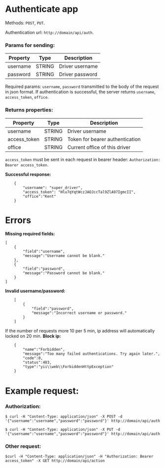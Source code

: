 # Authenticate app
Methods: `POST`, `PUT`.

Authentication url: `http://domain/api/auth`.

### Params for sending:

Property | Type | Description
-------- | ---- | -----------
username | STRING | Driver username
password | STRING | Driver password

Required params: `username`, `password` transmitted to the body of the request in json format.
If authentication is successful, the server returns `username`, `access_token`, `office`. 

### Returns properties:

Property | Type | Description
-------- | ---- | -----------
username | STRING | Driver username
access_token | STRING | Token for bearer authentication
office | STRING | Current office of this driver

`access_token` must be sent in each request in bearer header: `Authorization: Bearer access_token`.

**Successful response:**
```
	{
		"username": "super_driver",
		"access_token": "Hlu7qYqtWczJAOJccTal9ZlA97IgmcII",
		"office":"Kent"
	}
```

# Errors

**Missing required fields:**
```
[
	{
		"field":"username",
		"message":"Username cannot be blank."
	},
	{
		"field":"password",
		"message":"Password cannot be blank."
	}
]
```

**Invalid username/password:**
```
	[
		{
			"field":"password",
			"message":"Incorrect username or password."
		}
	]
```

If the number of requests more 10 per 5 min, ip address will automatically locked on 20 min.
**Block ip:**
```
	{
		"name":"Forbidden",
		"message":"Too many failed authentications. Try again later.",
		"code":0,
		"status":403,
		"type":"yii\\web\\ForbiddenHttpException"
	}
```

# Example request:

### Authorization:

	$ curl -H "Content-Type: application/json" -X POST -d '{"username":"username","password":"password"}' http://domain/api/auth

	$ curl -H "Content-Type: application/json" -X PUT -d '{"username":"username","password":"password"}' http://domain/api/auth

### Other request:
	
	$curl -H "Content-Type: application/json" -H "Authorization: Bearer access_token" -X GET http://domain/api/action
